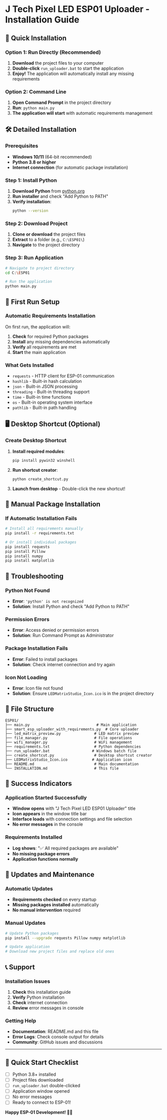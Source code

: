 # J Tech Pixel LED ESP01 Uploader - Installation Guide

## 🚀 Quick Installation

### **Option 1: Run Directly (Recommended)**
1. **Download** the project files to your computer
2. **Double-click** `run_uploader.bat` to start the application
3. **Enjoy!** The application will automatically install any missing requirements

### **Option 2: Command Line**
1. **Open Command Prompt** in the project directory
2. **Run**: `python main.py`
3. **The application will start** with automatic requirements management

## 🛠️ Detailed Installation

### **Prerequisites**
- **Windows 10/11** (64-bit recommended)
- **Python 3.8 or higher**
- **Internet connection** (for automatic package installation)

### **Step 1: Install Python**
1. **Download Python** from [python.org](https://www.python.org/downloads/)
2. **Run installer** and check "Add Python to PATH"
3. **Verify installation**:
   ```bash
   python --version
   ```

### **Step 2: Download Project**
1. **Clone or download** the project files
2. **Extract** to a folder (e.g., `C:\ESP01\`)
3. **Navigate** to the project directory

### **Step 3: Run Application**
```bash
# Navigate to project directory
cd C:\ESP01

# Run the application
python main.py
```

## 🎯 First Run Setup

### **Automatic Requirements Installation**
On first run, the application will:
1. **Check** for required Python packages
2. **Install** any missing dependencies automatically
3. **Verify** all requirements are met
4. **Start** the main application

### **What Gets Installed**
- `requests` - HTTP client for ESP-01 communication
- `hashlib` - Built-in hash calculation
- `json` - Built-in JSON processing
- `threading` - Built-in threading support
- `time` - Built-in time functions
- `os` - Built-in operating system interface
- `pathlib` - Built-in path handling

## 🖥️ Desktop Shortcut (Optional)

### **Create Desktop Shortcut**
1. **Install required modules**:
   ```bash
   pip install pywin32 winshell
   ```

2. **Run shortcut creator**:
   ```bash
   python create_shortcut.py
   ```

3. **Launch from desktop** - Double-click the new shortcut!

## 🔧 Manual Package Installation

### **If Automatic Installation Fails**
```bash
# Install all requirements manually
pip install -r requirements.txt

# Or install individual packages
pip install requests
pip install Pillow
pip install numpy
pip install matplotlib
```

## 🚨 Troubleshooting

### **Python Not Found**
- **Error**: `'python' is not recognized`
- **Solution**: Install Python and check "Add Python to PATH"

### **Permission Errors**
- **Error**: Access denied or permission errors
- **Solution**: Run Command Prompt as Administrator

### **Package Installation Fails**
- **Error**: Failed to install packages
- **Solution**: Check internet connection and try again

### **Icon Not Loading**
- **Error**: Icon file not found
- **Solution**: Ensure `LEDMatrixStudio_Icon.ico` is in the project directory

## 📁 File Structure

```
ESP01/
├── main.py                              # Main application
├── smart_esp_uploader_with_requirements.py  # Core uploader
├── led_matrix_preview.py               # LED matrix preview
├── file_manager.py                     # File operations
├── wifi_manager.py                     # WiFi management
├── requirements.txt                    # Python dependencies
├── run_uploader.bat                   # Windows batch file
├── create_shortcut.py                  # Desktop shortcut creator
├── LEDMatrixStudio_Icon.ico           # Application icon
├── README.md                           # Main documentation
└── INSTALLATION.md                     # This file
```

## 🎉 Success Indicators

### **Application Started Successfully**
- **Window opens** with "J Tech Pixel LED ESP01 Uploader" title
- **Icon appears** in the window title bar
- **Interface loads** with connection settings and file selection
- **No error messages** in the console

### **Requirements Installed**
- **Log shows**: "✅ All required packages are available"
- **No missing package errors**
- **Application functions normally**

## 🔄 Updates and Maintenance

### **Automatic Updates**
- **Requirements checked** on every startup
- **Missing packages installed** automatically
- **No manual intervention** required

### **Manual Updates**
```bash
# Update Python packages
pip install --upgrade requests Pillow numpy matplotlib

# Update application
# Download new project files and replace old ones
```

## 📞 Support

### **Installation Issues**
1. **Check** this installation guide
2. **Verify** Python installation
3. **Check** internet connection
4. **Review** error messages in console

### **Getting Help**
- **Documentation**: README.md and this file
- **Error Logs**: Check console output for details
- **Community**: GitHub issues and discussions

---

## 🎯 Quick Start Checklist

- [ ] Python 3.8+ installed
- [ ] Project files downloaded
- [ ] `run_uploader.bat` double-clicked
- [ ] Application window opened
- [ ] No error messages
- [ ] Ready to connect to ESP-01!

**Happy ESP-01 Development! 🚀✨**
